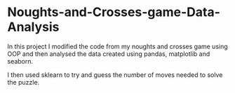 # Noughts-and-Crosses-game-Data-Analysis

In this project I modified the code from my noughts and crosses game using OOP and then analysed the data created using pandas, matplotlib and seaborn.

I then used sklearn to try and guess the number of moves needed to solve the puzzle.
